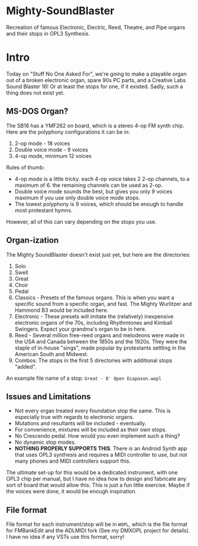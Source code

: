 # Mighty-SoundBlaster
Recreation of famous Electronic, Electric, Reed, Theatre, and Pipe organs and their stops in OPL3 Synthesis.


# Intro
Today on "Stuff No One Asked For", we're going to make a playable organ out of a broken electronic organ, spare 90s PC parts, and a Creative Labs Sound Blaster 16! Or at least the stops for one, if it existed. Sadly, such a thing does not exist yet.

## MS-DOS Organ?
The SB16 has a YMF262 on board, which is a stereo 4-op FM synth chip. Here are the polyphony configurations it can be in:
1. 2-op mode - 18 voices
2. Double voice mode - 9 voices 
3. 4-op mode, minimum 12 voices

Rules of thumb:

* 4-op mode is a little tricky. each 4-op voice takes 2 2-op channels, to a maximum of 6. the remaining channels can be used as 2-op.
* Double voice mode sounds the best, but gives you only 9 voices maximum if you use only double voice mode stops.
* The lowest polyphony is 9 voices, which should be enough to handle most protestant hymns.

However, all of this can vary depending on the stops you use.

## Organ-ization
The Mighty SoundBlaster doesn't exist just yet, but here are the directories:
1. Solo
2. Swell 
3. Great
4. Choir
5. Pedal
7. Classics - Presets of the famous organs. This is when you want a specific sound from a specific organ, and fast. The Mighty Wurlitzer and Hammond B3 would be included here.
8. Electronic - These presets will imitate the (relatively) inexpensive electronic organs of the 70s, including Rhythmtones and Kimball Swingers. Expect your grandma's organ to be in here.
9. Reed - Several million free-reed organs and melodeons were made in the USA and Canada between the 1850s and the 1920s. They were the staple of in-house "sings", made popular by protestants settling in the American South and Midwest.
10. Combos: The stops in the first 5 directories with additional stops "added".

An example file name of a stop:
`Great - 8' Open Diapason.wopl`

## Issues and Limitations

* Not every organ treated every foundation stop the same. This is especially true with regards to electronic organs.
* Mutations and resultants will be included - eventually.
* For convenience, mixtures will be included as their own stops.
* No Crescendo pedal. How would you even implement such a thing?
* No dynamic stop modes.
* **NOTHING PROPERLY SUPPORTS THIS**. There *is* an Android Synth app that uses OPL3 synthesis and requires a MIDI controller to use, but not many phones and MIDI controllers support this.

The ultimate set-up for this would be a dedicated instrument, with one OPL3 chip per manual, but I have no idea how to design and fabricate any sort of board that would allow this. This is just a fun little exercise. Maybe if the voices were done, it would be enough inspiration.

## File format
File format for each instrument/stop will be in `WOPL`, which is the file format for FMBankEdit and the ADLMIDI fork (See my DMXOPL project for details). I have no idea if any VSTs use this format, sorry!
